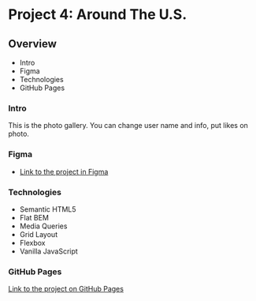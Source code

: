 # Project 4: Around The U.S.

## Overview

* Intro
* Figma
* Technologies
* GitHub Pages

### Intro

This is the photo gallery. You can change user name and info, put likes on photo.

### Figma

* [Link to the project in Figma](https://www.figma.com/file/SurN1jaeEQIhuZEDMhmWWf/Sprint-4-Around-The-U.S.-desktop-mobile?node-id=0%3A1)

### Technologies

* Semantic HTML5
* Flat BEM
* Media Queries
* Grid Layout
* Flexbox
* Vanilla JavaScript

### GitHub Pages

[Link to the project on GitHub Pages](https://tatianabialik.github.io/web_project_4/)